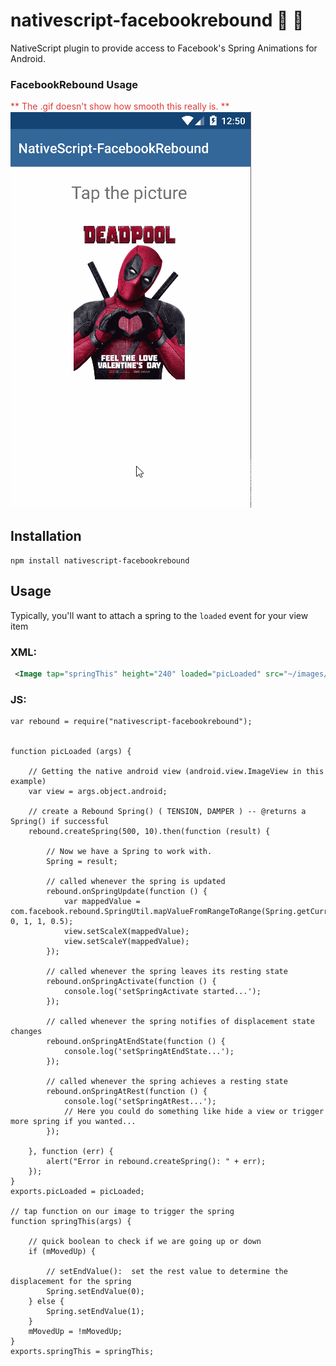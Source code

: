 # nativescript-facebookrebound :seedling: :basketball:
NativeScript plugin to provide access to Facebook's Spring Animations for Android.

### FacebookRebound Usage 
<span style="color: #de3a3a">** The .gif doesn't show how smooth this really is. **</span>
![FacebookRebound](screens/facebookRebound.gif)

## Installation
`npm install nativescript-facebookrebound`

## Usage

Typically, you'll want to attach a spring to the `loaded` event for your view item
### XML:
```XML
 <Image tap="springThis" height="240" loaded="picLoaded" src="~/images/deadpool2.jpg" stretch="aspectFit" />
```

### JS:
```JS
var rebound = require("nativescript-facebookrebound");


function picLoaded (args) {

    // Getting the native android view (android.view.ImageView in this example)
    var view = args.object.android;

    // create a Rebound Spring() ( TENSION, DAMPER ) -- @returns a Spring() if successful
    rebound.createSpring(500, 10).then(function (result) {

        // Now we have a Spring to work with.
        Spring = result;       

        // called whenever the spring is updated
        rebound.onSpringUpdate(function () {
            var mappedValue = com.facebook.rebound.SpringUtil.mapValueFromRangeToRange(Spring.getCurrentValue(), 0, 1, 1, 0.5);
            view.setScaleX(mappedValue);
            view.setScaleY(mappedValue);
        });

        // called whenever the spring leaves its resting state
        rebound.onSpringActivate(function () {
            console.log('setSpringActivate started...');
        });

        // called whenever the spring notifies of displacement state changes
        rebound.onSpringAtEndState(function () {
            console.log('setSpringAtEndState...');
        });

        // called whenever the spring achieves a resting state
        rebound.onSpringAtRest(function () {
            console.log('setSpringAtRest...');
            // Here you could do something like hide a view or trigger more spring if you wanted...
        });

    }, function (err) {
        alert("Error in rebound.createSpring(): " + err);
    });
}
exports.picLoaded = picLoaded;

// tap function on our image to trigger the spring
function springThis(args) {

    // quick boolean to check if we are going up or down
    if (mMovedUp) {

        // setEndValue():  set the rest value to determine the displacement for the spring
        Spring.setEndValue(0);
    } else {
        Spring.setEndValue(1);
    }
    mMovedUp = !mMovedUp;
}
exports.springThis = springThis;
```